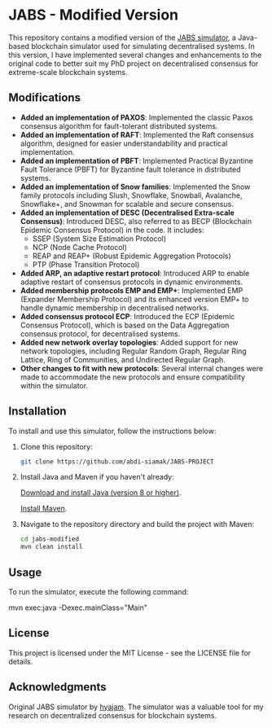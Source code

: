 # JABS - Modified Version

This repository contains a modified version of the [JABS simulator](https://github.com/hyajam/jabs), a Java-based blockchain simulator used for simulating decentralised systems. In this version, I have implemented several changes and enhancements to the original code to better suit my PhD project on decentralised consensus for extreme-scale blockchain systems.

## Modifications

- **Added an implementation of PAXOS**: Implemented the classic Paxos consensus algorithm for fault-tolerant distributed systems.
- **Added an implementation of RAFT**: Implemented the Raft consensus algorithm, designed for easier understandability and practical implementation.
- **Added an implementation of PBFT**: Implemented Practical Byzantine Fault Tolerance (PBFT) for Byzantine fault tolerance in distributed systems.
- **Added an implementation of Snow families**: Implemented the Snow family protocols including Slush, Snowflake, Snowball, Avalanche, Snowflake+, and Snowman for scalable and secure consensus.
- **Added an implementation of DESC (Decentralised Extra-scale Consensus)**: Introduced DESC, also referred to as BECP (Blockchain Epidemic Consensus Protocol) in the code. It includes:
  - SSEP (System Size Estimation Protocol)
  - NCP (Node Cache Protocol)
  - REAP and REAP+ (Robust Epidemic Aggregation Protocols)
  - PTP (Phase Transition Protocol)
- **Added ARP, an adaptive restart protocol**: Introduced ARP to enable adaptive restart of consensus protocols in dynamic environments.
- **Added membership protocols EMP and EMP+**: Implemented EMP (Expander Membership Protocol) and its enhanced version EMP+ to handle dynamic membership in decentralised networks.
- **Added consensus protocol ECP**: Introduced the ECP (Epidemic Consensus Protocol), which is based on the Data Aggregation consensus protocol, for decentralised systems.
- **Added new network overlay topologies**: Added support for new network topologies, including Regular Random Graph, Regular Ring Lattice, Ring of Communities, and Undirected Regular Graph.
- **Other changes to fit with new protocols**: Several internal changes were made to accommodate the new protocols and ensure compatibility within the simulator.

## Installation

To install and use this simulator, follow the instructions below:

1. Clone this repository:
   ```bash
   git clone https://github.com/abdi-siamak/JABS-PROJECT

2. Install Java and Maven if you haven't already:
   
   [Download and install Java (version 8 or higher)](https://www.oracle.com/java/technologies/javase-jdk11-downloads.html).
   
   [Install Maven](https://maven.apache.org/install.html).

4. Navigate to the repository directory and build the project with Maven:
   ```bash
   cd jabs-modified
   mvn clean install

## Usage

To run the simulator, execute the following command:
   
   mvn exec:java -Dexec.mainClass="Main"

## License

This project is licensed under the MIT License - see the LICENSE file for details.

## Acknowledgments

Original JABS simulator by [hyajam](https://github.com/hyajam/jabs).
The simulator was a valuable tool for my research on decentralized consensus for blockchain systems.

